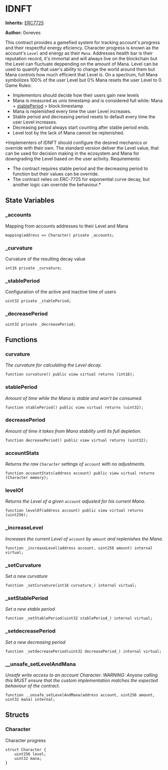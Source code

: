 # IDNFT
**Inherits:**
[ERC7725](/src/math/ERC7725.sol/abstract.ERC7725.md)

**Author:**
0xneves

This contract provides a gamefied system for tracking account's progress and their respectful energy eficiency.
Character progress is known as the account's `Level` and energy as their `Mana`. Addresses health bar is their reputation
record, it's immortal and will always live on the blockchain but the Level can fluctuate deppending on the amount of Mana.
Level can be used to quantify that user's ability to change the world around them but Mana controls how much efficient
that Level is. On a spectrum, full Mana symbolizes 100% of the user Level but 0% Mana resets the user Level to 0.
Game Rules:
- Implementors should decide how their users gain new levels
- Mana is measured as unix timestamp and is considered full while: Mana + [stablePeriod](/src/IDNFT.sol/abstract.IDNFT.md#stableperiod) > block.timestamp
- Mana is replenished every time the user Level increases.
- Stable period and decreasing period resets to default every time the user Level increases.
- Decreasing period always start counting after stable period ends.
- Level lost by the lack of Mana cannot be replenished.

*Implementers of IDNFT should configure the desired mechanics or override with their own. The standard version deliver
the Level value, that can be used for decision making in the ecosystem and Mana for downgrading the Level based on the
user activity.
Requirements:
- The contract requires stable period and the decreasing period to function but their values can be override.
- The contract relies on ERC-7725 for exponential curve decay, but another logic can override the behaviour.*


## State Variables
### _accounts
Mapping from accounts addresses to their Level and Mana


```solidity
mapping(address => Character) private _accounts;
```


### _curvature
Curvature of the resulting decay value


```solidity
int16 private _curvature;
```


### _stablePeriod
Configuration of the active and inactive time of users


```solidity
uint32 private _stablePeriod;
```


### _decreasePeriod

```solidity
uint32 private _decreasePeriod;
```


## Functions
### curvature

*The curvature for calculating the Level decay.*


```solidity
function curvature() public view virtual returns (int16);
```

### stablePeriod

*Amount of time while the Mana is stable and won't be consumed.*


```solidity
function stablePeriod() public view virtual returns (uint32);
```

### decreasePeriod

*Amount of time it takes from Mana stability until its full depletion.*


```solidity
function decreasePeriod() public view virtual returns (uint32);
```

### accountStats

*Returns the raw `Character` settings of `account` with no adjustments.*


```solidity
function accountStats(address account) public view virtual returns (Character memory);
```

### levelOf

*Returns the Level of a given `account` adjusted for his current Mana.*


```solidity
function levelOf(address account) public view virtual returns (uint256);
```

### _increaseLevel

*Increases the current Level of `account` by `amount` and replenishes the Mana.*


```solidity
function _increaseLevel(address account, uint256 amount) internal virtual;
```

### _setCurvature

*Set a new curvature*


```solidity
function _setCurvature(int16 curvature_) internal virtual;
```

### _setStablePeriod

*Set a new stable period*


```solidity
function _setStablePeriod(uint32 stablePeriod_) internal virtual;
```

### _setdecreasePeriod

*Set a new decreasing period*


```solidity
function _setdecreasePeriod(uint32 decreasePeriod_) internal virtual;
```

### __unsafe_setLevelAndMana

*Unsafe write access to an account Character.
WARNING: Anyone calling this MUST ensure that the custom implementation matches the expected behaviour of the contract.*


```solidity
function __unsafe_setLevelAndMana(address account, uint256 amount, uint32 mana) internal;
```

## Structs
### Character
Character progress


```solidity
struct Character {
    uint256 level;
    uint32 mana;
}
```

